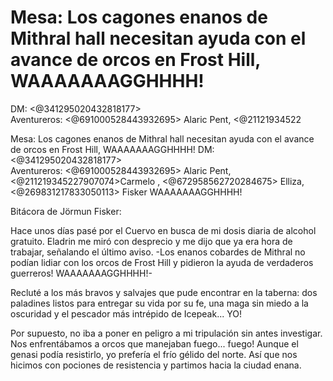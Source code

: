 # Mesa: Los cagones enanos de Mithral hall necesitan ayuda con el avance de orcos en Frost Hill, WAAAAAAAGGHHHH!
DM: <@341295020432818177>  
Aventureros: <@691000528443932695> Alaric Pent, <@21121934522

Mesa: Los cagones enanos de Mithral hall necesitan ayuda con el avance de orcos en Frost Hill, WAAAAAAAGGHHHH!
DM: <@341295020432818177>  
Aventureros: <@691000528443932695> Alaric Pent, <@211219345227907074>Carmelo , <@672958562720284675> Elliza, <@269831217833050113> Fisker WAAAAAAAGGHHHH!

Bitácora de Jörmun Fisker:

Hace unos días pasé por el Cuervo en busca de mi dosis diaria de alcohol gratuito. Eladrin me miró con desprecio y me dijo que ya era hora de trabajar, señalando el último aviso. -Los enanos cobardes de Mithral no podían lidiar con los orcos de Frost Hill y pidieron la ayuda de verdaderos guerreros! WAAAAAAAGGHHHH!-

Recluté a los más bravos y salvajes que pude encontrar en la taberna: dos paladines listos para entregar su vida por su fe, una maga sin miedo a la oscuridad y el pescador más intrépido de Icepeak... YO!

Por supuesto, no iba a poner en peligro a mi tripulación sin antes investigar. Nos enfrentábamos a orcos que manejaban fuego... fuego! Aunque el genasi podía resistirlo, yo prefería el frío gélido del norte. Así que nos hicimos con pociones de resistencia y partimos hacia la ciudad enana.

